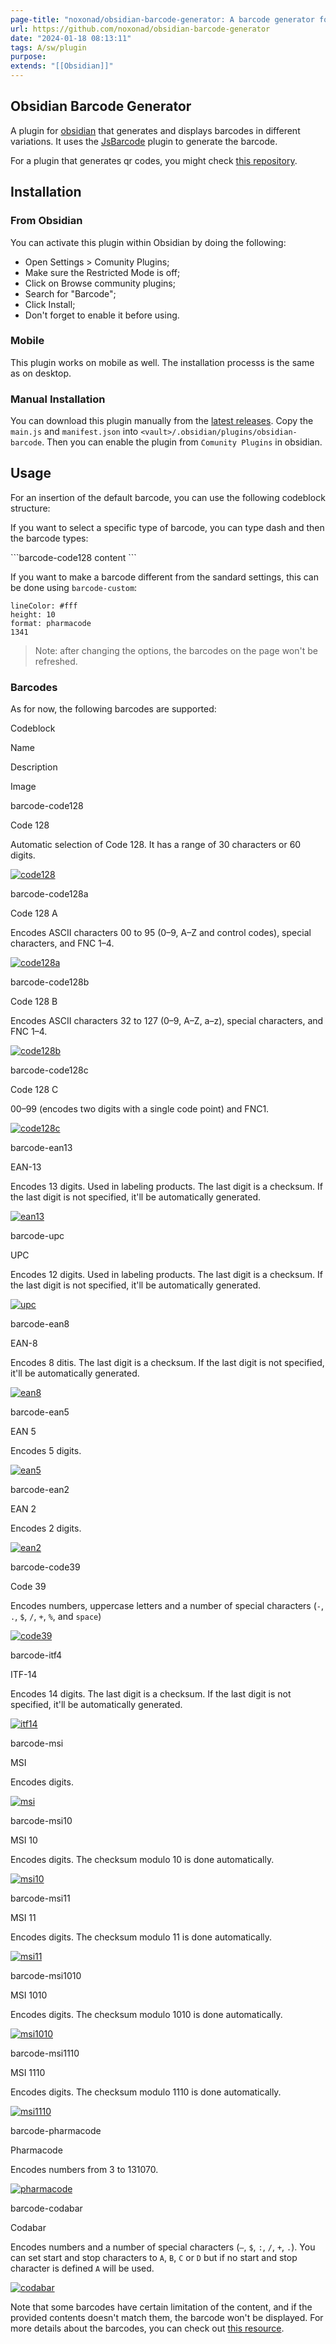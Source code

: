```yaml
---
page-title: "noxonad/obsidian-barcode-generator: A barcode generator for obsidian."
url: https://github.com/noxonad/obsidian-barcode-generator
date: "2024-01-18 08:13:11"
tags: A/sw/plugin
purpose:
extends: "[[Obsidian]]"
---
```


## Obsidian Barcode Generator

A plugin for [obsidian](https://obsidian.md/) that generates and displays barcodes in different variations. It uses the [JsBarcode](https://github.com/lindell/JsBarcode) plugin to generate the barcode.

For a plugin that generates qr codes, you might check [this repository](https://github.com/rudimuc/obsidian-qrcode).

## Installation

### From Obsidian

You can activate this plugin within Obsidian by doing the following:

-   Open Settings > Comunity Plugins;
-   Make sure the Restricted Mode is off;
-   Click on Browse community plugins;
-   Search for "Barcode";
-   Click Install;
-   Don't forget to enable it before using.

### Mobile

This plugin works on mobile as well. The installation processs is the same as on desktop.

### Manual Installation

You can download this plugin manually from the [latest releases](https://github.com/noxonad/obsidian-barcode-generator/releases). Copy the `main.js` and `manifest.json` into `<vault>/.obsidian/plugins/obsidian-barcode`. Then you can enable the plugin from `Comunity Plugins` in obsidian.

## Usage

For an insertion of the default barcode, you can use the following codeblock structure:

If you want to select a specific type of barcode, you can type dash and then the barcode types:

\`\`\`barcode-code128
content
\`\`\`

If you want to make a barcode different from the sandard settings, this can be done using `barcode-custom`:

```barcode-custom
lineColor: #fff
height: 10
format: pharmacode
1341
```

> Note: after changing the options, the barcodes on the page won't be refreshed.

### Barcodes

As for now, the following barcodes are supported:

Codeblock

Name

Description

Image

barcode-code128

Code 128

Automatic selection of Code 128. It has a range of 30 characters or 60 digits.

[![code128](https://github.com/noxonad/obsidian-barcode-generator/raw/master/img/code128.png)](https://github.com/noxonad/obsidian-barcode-generator/blob/master/img/code128.png)

barcode-code128a

Code 128 A

Encodes ASCII characters 00 to 95 (0–9, A–Z and control codes), special characters, and FNC 1–4.

[![code128a](https://github.com/noxonad/obsidian-barcode-generator/raw/master/img/code128a.png)](https://github.com/noxonad/obsidian-barcode-generator/blob/master/img/code128a.png)

barcode-code128b

Code 128 B

Encodes ASCII characters 32 to 127 (0–9, A–Z, a–z), special characters, and FNC 1–4.

[![code128b](https://github.com/noxonad/obsidian-barcode-generator/raw/master/img/code128b.png)](https://github.com/noxonad/obsidian-barcode-generator/blob/master/img/code128b.png)

barcode-code128c

Code 128 C

00–99 (encodes two digits with a single code point) and FNC1.

[![code128c](https://github.com/noxonad/obsidian-barcode-generator/raw/master/img/code128c.png)](https://github.com/noxonad/obsidian-barcode-generator/blob/master/img/code128c.png)

barcode-ean13

EAN-13

Encodes 13 digits. Used in labeling products. The last digit is a checksum. If the last digit is not specified, it'll be automatically generated.

[![ean13](https://github.com/noxonad/obsidian-barcode-generator/raw/master/img/ean13.png)](https://github.com/noxonad/obsidian-barcode-generator/blob/master/img/ean13.png)

barcode-upc

UPC

Encodes 12 digits. Used in labeling products. The last digit is a checksum. If the last digit is not specified, it'll be automatically generated.

[![upc](https://github.com/noxonad/obsidian-barcode-generator/raw/master/img/upc.png)](https://github.com/noxonad/obsidian-barcode-generator/blob/master/img/upc.png)

barcode-ean8

EAN-8

Encodes 8 ditis. The last digit is a checksum. If the last digit is not specified, it'll be automatically generated.

[![ean8](https://github.com/noxonad/obsidian-barcode-generator/raw/master/img/ean8.png)](https://github.com/noxonad/obsidian-barcode-generator/blob/master/img/ean8.png)

barcode-ean5

EAN 5

Encodes 5 digits.

[![ean5](https://github.com/noxonad/obsidian-barcode-generator/raw/master/img/ean5.png)](https://github.com/noxonad/obsidian-barcode-generator/blob/master/img/ean5.png)

barcode-ean2

EAN 2

Encodes 2 digits.

[![ean2](https://github.com/noxonad/obsidian-barcode-generator/raw/master/img/ean2.png)](https://github.com/noxonad/obsidian-barcode-generator/blob/master/img/ean2.png)

barcode-code39

Code 39

Encodes numbers, uppercase letters and a number of special characters (`-`, `.`, `$`, `/`, `+`, `%`, and `space`)

[![code39](https://github.com/noxonad/obsidian-barcode-generator/raw/master/img/code39.png)](https://github.com/noxonad/obsidian-barcode-generator/blob/master/img/code39.png)

barcode-itf4

ITF-14

Encodes 14 digits. The last digit is a checksum. If the last digit is not specified, it'll be automatically generated.

[![itf14](https://github.com/noxonad/obsidian-barcode-generator/raw/master/img/itf14.png)](https://github.com/noxonad/obsidian-barcode-generator/blob/master/img/itf14.png)

barcode-msi

MSI

Encodes digits.

[![msi](https://github.com/noxonad/obsidian-barcode-generator/raw/master/img/msi.png)](https://github.com/noxonad/obsidian-barcode-generator/blob/master/img/msi.png)

barcode-msi10

MSI 10

Encodes digits. The checksum modulo 10 is done automatically.

[![msi10](https://github.com/noxonad/obsidian-barcode-generator/raw/master/img/msi10.png)](https://github.com/noxonad/obsidian-barcode-generator/blob/master/img/msi10.png)

barcode-msi11

MSI 11

Encodes digits. The checksum modulo 11 is done automatically.

[![msi11](https://github.com/noxonad/obsidian-barcode-generator/raw/master/img/msi11.png)](https://github.com/noxonad/obsidian-barcode-generator/blob/master/img/msi11.png)

barcode-msi1010

MSI 1010

Encodes digits. The checksum modulo 1010 is done automatically.

[![msi1010](https://github.com/noxonad/obsidian-barcode-generator/raw/master/img/msi1010.png)](https://github.com/noxonad/obsidian-barcode-generator/blob/master/img/msi1010.png)

barcode-msi1110

MSI 1110

Encodes digits. The checksum modulo 1110 is done automatically.

[![msi1110](https://github.com/noxonad/obsidian-barcode-generator/raw/master/img/msi1110.png)](https://github.com/noxonad/obsidian-barcode-generator/blob/master/img/msi1110.png)

barcode-pharmacode

Pharmacode

Encodes numbers from 3 to 131070.

[![pharmacode](https://github.com/noxonad/obsidian-barcode-generator/raw/master/img/pharmacode.png)](https://github.com/noxonad/obsidian-barcode-generator/blob/master/img/pharmacode.png)

barcode-codabar

Codabar

Encodes numbers and a number of special characters (`–`, `$`, `:`, `/`, `+`, `.`). You can set start and stop characters to `A`, `B`, `C` or `D` but if no start and stop character is defined `A` will be used.

[![codabar](https://github.com/noxonad/obsidian-barcode-generator/raw/master/img/codabar.png)](https://github.com/noxonad/obsidian-barcode-generator/blob/master/img/codabar.png)

Note that some barcodes have certain limitation of the content, and if the provided contents doesn't match them, the barcode won't be displayed. For more details about the barcodes, you can check out [this resource](https://github.com/lindell/JsBarcode/wiki).